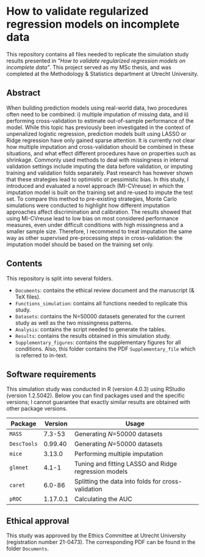 # How to validate regularized regression models on incomplete data

This repository contains all files needed to replicate the simulation study results presented in *"How to validate regularized regression models on incomplete data"*. This project served as my MSc thesis, and was completed at the Methodology & Statistics department at Utrecht University.

## Abstract

When building prediction models using real-world data, two procedures often need to be combined: i) multiple imputation of missing data, and ii) performing cross-validation to estimate out-of-sample performance of the model. While this topic has previously been investigated in the context of unpenalized logistic regression, prediction models built using LASSO or Ridge regression have only gained sparse attention. It is currently not clear how multiple imputation and cross-validation should be combined in these situations, and what effect different procedures have on properties such as shrinkage. Commonly used methods to deal with missingness in internal validation settings include imputing the data before validation, or imputing training and validation folds separately. Past research has however shown that these strategies lead to optimistic or pessimistic bias. In this study, I introduced and evaluated a novel approach (MI-CVreuse) in which the imputation model is built on the training set and re-used to impute the test set. To compare this method to pre-existing strategies, Monte Carlo simulations were conducted to highlight how different imputation approaches affect discrimination and calibration. The results showed that using MI-CVreuse lead to low bias on most considered performance measures, even under difficult conditions with high missingness and a smaller sample size. Therefore, I recommend to treat imputation the same way as other supervised pre-processing steps in cross-validation: the imputation model should be based on the training set only.


## Contents

This repository is split into several folders. 

- `Documents`: contains the ethical review document and the manuscript (& TeX files).
- `Functions_simulation`: contains all functions needed to replicate this study.
- `Datasets`: contains the N=50000 datasets generated for the current study as well as the two missingness patterns.
- `Analysis`: contains the script needed to generate the tables.
- `Results`: contains the results obtained in this simulation study. 
- `Supplementary_figures`: contains the supplementary figures for all conditions. Also, this folder contains the PDF `Supplementary_file` which is referred to in-text.

## Software requirements

This simulation study was conducted in R (version 4.0.3) using RStudio (version 1.2.5042). Below you can find packages used and the specific versions; I cannot guarantee that exactly similar results are obtained with other package versions.

| Package     | Version  | Usage                                                |
|-------------|----------|------------------------------------------------------|
| `MASS`      | 7.3-53   | Generating *N*=50000 datasets                        |
| `DescTools` | 0.99.40  | Generating *N*=50000 datasets                        |
| `mice`      | 3.13.0   | Performing multiple imputation                       |
| `glmnet`    | 4.1-1    | Tuning and fitting LASSO and Ridge regression models |
| `caret`     | 6.0-86   | Splitting the data into folds for cross-validation   |
| `pROC`      | 1.17.0.1 | Calculating the AUC                                  |

## Ethical approval

This study was approved by the Ethics Committee at Utrecht University (registration number 21-0473). The corresponding PDF can be found in the folder `Documents`. 

